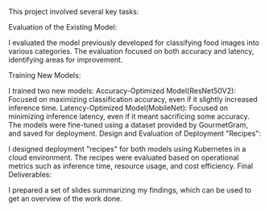 This project involved several key tasks:

Evaluation of the Existing Model:

I evaluated the model previously developed for classifying food images into various categories. The evaluation focused on both accuracy and latency, identifying areas for improvement.

Training New Models:

I trained two new models:
Accuracy-Optimized Model(ResNet50V2): Focused on maximizing classification accuracy, even if it slightly increased inference time.
Latency-Optimized Model(MobileNet): Focused on minimizing inference latency, even if it meant sacrificing some accuracy.
The models were fine-tuned using a dataset provided by GourmetGram, and saved for deployment.
Design and Evaluation of Deployment "Recipes":

I designed deployment "recipes" for both models using Kubernetes in a cloud environment.
The recipes were evaluated based on operational metrics such as inference time, resource usage, and cost efficiency.
Final Deliverables:

I prepared a set of slides summarizing my findings, which can be used to get an overview of the work done.
